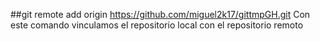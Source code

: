 ##git remote add origin https://github.com/miguel2k17/gittmpGH.git
Con este comando vinculamos el repositorio local con el repositorio remoto
